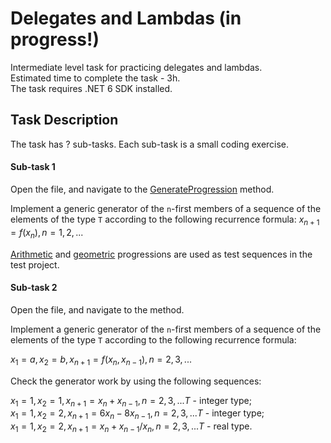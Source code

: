 # Delegates and Lambdas (in progress!)

Intermediate level task for practicing delegates and lambdas.  
Estimated time to complete the task - 3h.  
The task requires .NET 6 SDK installed.   

## Task Description

The task has ? sub-tasks. Each sub-task is a small coding exercise.

#### Sub-task 1

Open the []() file, and navigate to the [GenerateProgression]() method.

Implement a generic generator of the `n`-first members of a sequence of the elements of the type `T` according to the following recurrence formula: $`x_{n+1}=f(x_n), n = 1, 2, ...`$
  
[Arithmetic](https://www.wikiwand.com/en/Arithmetic_progression) and [geometric](https://www.wikiwand.com/en/Geometric_progression) progressions are used as test sequences in the test project.


#### Sub-task 2

Open the []() file, and navigate to the []() method.

Implement a generic generator of the `n`-first members of a sequence of the elements of the type `T` according to the following recurrence formula:

   $`x_1 = a, x_2 = b, x_{n+1}=f(x_n, x_{n - 1}), n = 2, 3, ...`$
  
Check the generator work by using the following sequences:

   $`x_1 = 1, x_2 = 1, x_{n + 1} = x_n +  x_{n - 1}, n = 2, 3, ... T`$ - integer type;     
   $`x_1 = 1, x_2 = 2, x_{n + 1} = 6 x_n - 8 x_{n - 1}, n = 2, 3, ... T`$ - integer type;    
   $`x_1 = 1, x_2 = 2, x_{n + 1} = x_n +  x_{n - 1} / x_{n}, n = 2, 3, ... T`$ - real type.
